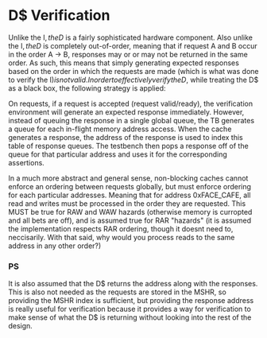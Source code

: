 # D$ Verification

Unlike the I$, the D$ is a fairly sophisticated hardware component. Also unlike the I$, the D$ is completely out-of-order, meaning that if request A and B occur in the order A -> B, responses may or or may not be returned in the same order. As such, this means that simply generating expected responses based on the order in which the requests are made (which is what was done to verify the I$) is not valid. In order to effectively verify the D$, while treating the D$ as a black box, the following strategy is applied:


On requests, if a request is accepted (request valid/ready), the verification environment will generate an expected response immediately. However, instead of queuing the response in a single global queue, the TB generates a queue for each in-flight memory address access. When the cache generates a response, the address of the response is used to index this table of response queues. The testbench then pops a response off of the queue for that particular address and uses it for the corresponding assertions. 

In a much more abstract and general sense, non-blocking caches cannot enforce an ordering between requests globally, but must enforce ordering for each particular addresses. Meaning that for address 0xFACE_CAFE, all read and writes must be processed in the order they are requested. This MUST be true for RAW and WAW hazards (otherwise memory is curropted and all bets are off), and is assumed true for RAR "hazards" (it is assumed the implementation respects RAR ordering, though it doesnt need to, neccisarily. With that said, why would you process reads to the same address in any other order?)

### PS
It is also assumed that the D$ returns the address along with the responses. This is also not needed as the requests are stored in the MSHR, so providing the MSHR index is sufficient, but providing the response address is really useful for verification because it provides a way for verification to make sense of what the D$ is returning without looking into the rest of the design.